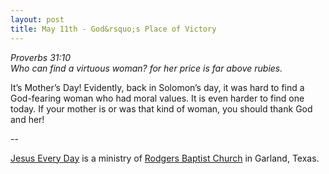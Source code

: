 ```yaml
---
layout: post
title: May 11th - God&rsquo;s Place of Victory
---
```


_Proverbs 31:10  
Who can find a virtuous woman? for her price is far above rubies._

It&rsquo;s Mother&rsquo;s Day! Evidently, back in Solomon&rsquo;s
day, it was hard to find a God-fearing woman who had moral values. It
is even harder to find one today. If your mother is or was that kind
of woman, you should thank God and her!

 --

<a href=http://jesuseveryday.net>Jesus Every Day</a> is a ministry of <a href=http://rodgersbaptist.net>Rodgers Baptist Church</a> in Garland, Texas.
